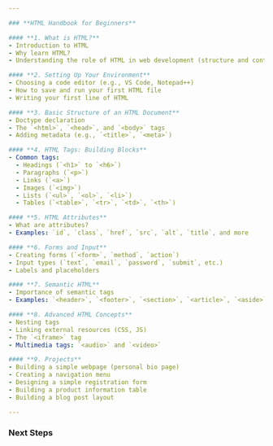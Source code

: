 ```yaml
---

### **HTML Handbook for Beginners**

#### **1. What is HTML?**
- Introduction to HTML
- Why learn HTML?
- Understanding the role of HTML in web development (structure and content)

#### **2. Setting Up Your Environment**
- Choosing a code editor (e.g., VS Code, Notepad++)
- How to save and run your first HTML file
- Writing your first line of HTML

#### **3. Basic Structure of an HTML Document**
- Doctype declaration
- The `<html>`, `<head>`, and `<body>` tags
- Adding metadata (e.g., `<title>`, `<meta>`)

#### **4. HTML Tags: Building Blocks**
- Common tags:
  - Headings (`<h1>` to `<h6>`)
  - Paragraphs (`<p>`)
  - Links (`<a>`)
  - Images (`<img>`)
  - Lists (`<ul>`, `<ol>`, `<li>`)
  - Tables (`<table>`, `<tr>`, `<td>`, `<th>`)

#### **5. HTML Attributes**
- What are attributes?
- Examples: `id`, `class`, `href`, `src`, `alt`, `title`, and more

#### **6. Forms and Input**
- Creating forms (`<form>`, `method`, `action`)
- Input types (`text`, `email`, `password`, `submit`, etc.)
- Labels and placeholders

#### **7. Semantic HTML**
- Importance of semantic tags
- Examples: `<header>`, `<footer>`, `<section>`, `<article>`, `<aside>`

#### **8. Advanced HTML Concepts**
- Nesting tags
- Linking external resources (CSS, JS)
- The `<iframe>` tag
- Multimedia tags: `<audio>` and `<video>`

#### **9. Projects**
- Building a simple webpage (personal bio page)
- Creating a navigation menu
- Designing a simple registration form
- Building a product information table
- Building a blog post layout

---
```


### **Next Steps**
